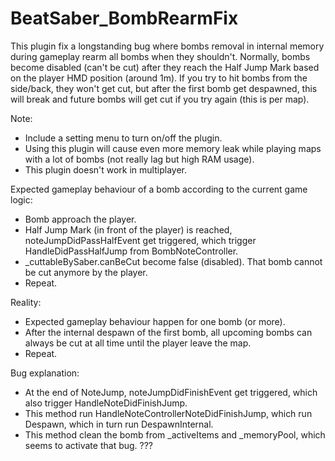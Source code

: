 # BeatSaber_BombRearmFix

This plugin fix a longstanding bug where bombs removal in internal memory during gameplay rearm all bombs when they shouldn't. Normally, bombs become disabled (can't be cut) after they reach the Half Jump Mark based on the player HMD position (around 1m). If you try to hit bombs from the side/back, they won't get cut, but after the first bomb get despawned, this will break and future bombs will get cut if you try again (this is per map).

Note:
- Include a setting menu to turn on/off the plugin.
- Using this plugin will cause even more memory leak while playing maps with a lot of bombs (not really lag but high RAM usage).
- This plugin doesn't work in multiplayer.

Expected gameplay behaviour of a bomb according to the current game logic:
- Bomb approach the player.
- Half Jump Mark (in front of the player) is reached, noteJumpDidPassHalfEvent get triggered, which trigger HandleDidPassHalfJump from BombNoteController.
- _cuttableBySaber.canBeCut become false (disabled). That bomb cannot be cut anymore by the player.
- Repeat.
  
Reality:
- Expected gameplay behaviour happen for one bomb (or more).
- After the internal despawn of the first bomb, all upcoming bombs can always be cut at all time until the player leave the map.
- Repeat.

Bug explanation:
- At the end of NoteJump, noteJumpDidFinishEvent get triggered, which also trigger HandleNoteDidFinishJump.
- This method run HandleNoteControllerNoteDidFinishJump, which run Despawn, which in turn run DespawnInternal.
- This method clean the bomb from _activeItems and _memoryPool, which seems to activate that bug. ???
